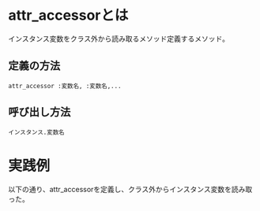 # attr_accessorとは
インスタンス変数をクラス外から読み取るメソッド定義するメソッド。

## 定義の方法
```
attr_accessor :変数名, :変数名,...
```

## 呼び出し方法

```
インスタンス.変数名
```

# 実践例
以下の通り、attr_accessorを定義し、クラス外からインスタンス変数を読み取った。

```

```


